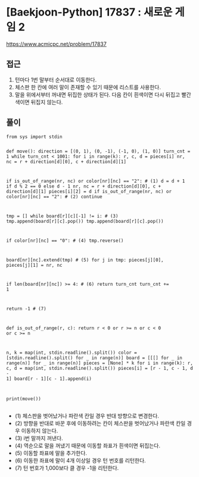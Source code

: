 [Baekjoon-Python] 17837 : 새로운 게임 2
=
<p><a href="https://www.acmicpc.net/problem/17837">https://www.acmicpc.net/problem/17837</a></p>
<h2>접근</h2>
<ol>
<li>턴마다 1번 말부터 순서대로 이동한다.</li>
<li>체스판 한 칸에 여러 말이 존재할 수 있기 때문에 리스트를 사용한다.</li>
<li>말을 위에서부터 꺼내면 뒤집한 상태가 된다. 다음 칸이 흰색이면 다시 뒤집고 빨간색이면 뒤집지 않는다.</li>
</ol>
<h2>풀이</h2>
<pre><code class="python">from sys import stdin


def move():
 direction = [(0, 1), (0, -1), (-1, 0), (1, 0)]
 turn\_cnt = 1
 while turn\_cnt < 1001:
 for i in range(k):
 r, c, d = pieces[i]
 nr, nc = r + direction[d][0], c + direction[d][1]

 if is\_out\_of\_range(nr, nc) or color[nr][nc] == "2": # (1)
 d = d + 1 if d % 2 == 0 else d - 1
 nr, nc = r + direction[d][0], c + direction[d][1]
 pieces[i][2] = d 
 if is\_out\_of\_range(nr, nc) or color[nr][nc] == "2": # (2)
 continue

 tmp = []
 while board[r][c][-1] != i: # (3)
 tmp.append(board[r][c].pop())
 tmp.append(board[r][c].pop())

 if color[nr][nc] == "0": # (4)
 tmp.reverse()

 board[nr][nc].extend(tmp) # (5)
 for j in tmp:
 pieces[j][0], pieces[j][1] = nr, nc

 if len(board[nr][nc]) >= 4: # (6)
 return turn\_cnt
 turn\_cnt += 1

 return -1 # (7)


def is\_out\_of\_range(r, c):
 return r < 0 or r >= n or c < 0 or c >= n


n, k = map(int, stdin.readline().split())
color = [stdin.readline().split() for \_ in range(n)]
board = [[[] for \_ in range(n)] for \_ in range(n)]
pieces = [None] \* k
for i in range(k):
 r, c, d = map(int, stdin.readline().split())
 pieces[i] = [r - 1, c - 1, d - 1]
 board[r - 1][c - 1].append(i)

print(move())</code></pre>
<ul>
<li>(1) 체스판을 벗어났거나 파란색 칸일 경우 반대 방향으로 변경한다.</li>
<li>(2) 방향을 반대로 바꾼 후에 이동하려는 칸이 체스판을 벗어났거나 파란색 칸일 경우 이동하지 않는다.</li>
<li>(3) i번 말까지 꺼낸다.</li>
<li>(4) 역순으로 말을 꺼냈기 때문에 이동할 좌표가 흰색이면 뒤집는다.</li>
<li>(5) 이동할 좌표에 말을 추가한다.</li>
<li>(6) 이동한 좌표에 말이 4개 이상일 경우 턴 번호를 리턴한다.</li>
<li>(7) 턴 번호가 1,000보다 클 경우 -1을 리턴한다.</li>
</ul>